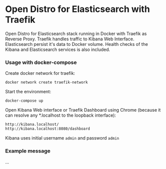 # Open Distro for Elasticsearch with Traefik
Open Distro for Elasticsearch stack running in Docker with Traefik as Reverse Proxy. Traefik handles traffic to Kibana Web Interface. Elasticsearch persist it's data to Docker volume. Health checks of the Kibana and Elasticsearch services is also included.

### Usage with docker-compose
Create docker network for traefik:
```
docker network create traefik-network
```
Start the environment:
```
docker-compose up
```
Open Kibana Web interface or Traefik Dashboard using Chrome (because it can resolve any *.localhost to the loopback interface): 
```
http://kibana.localhost/
http://kibana.localhost:8080/dashboard
```
Kibana uses initial username `admin` and password `admin`

### Example message
...